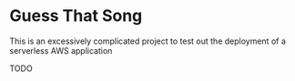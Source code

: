Guess That Song
===============

This is an excessively complicated project to test out the deployment of a serverless AWS application

TODO
